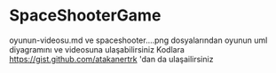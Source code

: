 # SpaceShooterGame
oyunun-videosu.md ve spaceshooter....png dosyalarından oyunun uml diyagramını ve videosuna ulaşabilirsiniz
Kodlara https://gist.github.com/atakanertrk 'dan da ulaşailirsiniz
